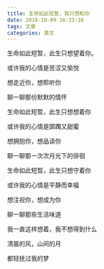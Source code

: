 ```yaml
---
title: 生命如此短暂，我只想和你
date: 2018-10-09 16:33:10
tags: 文章
categories: 美文
---
```

生命如此短暂，此生只想望着你。

或许我的心情是苦涩又愉悦

想走近你，想聆听你

聊一聊那份默默的情怀


生命如此短暂，此生只想想着你

或许我的心情是踯躅又甜蜜

想拥抱你，想品读你

聊一聊那一次次月光下的徘徊


生命如此短暂，此生只想守着你

或许我的心情是平静而幸福

想注视你，想成为你

聊一聊那些生活味道


我一直这样想着，我不想得到什么

清晨的风，山间的月

都轻抚过我的梦

